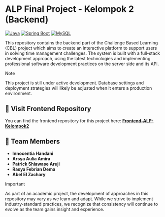 # ALP Final Project - Kelompok 2 (Backend)

[![Java](https://img.shields.io/badge/Java-17+-orange?style=flat&logo=openjdk)](https://openjdk.org/)
[![Spring Boot](https://img.shields.io/badge/Spring%20Boot-3.0+-green?style=flat&logo=springboot)](https://spring.io/projects/spring-boot)
[![MySQL](https://img.shields.io/badge/MySQL-8.0+-4479A1?style=flat&logo=mysql&logoColor=white)](https://www.mysql.com/)

This repository contains the backend part of the Challenge Based Learning (CBL) project which aims to create an interactive platform to support users in solving time management challenges. The system is built with a full-stack development approach, using the latest technologies and implementing professional software development practices on the server side and its API.

> [!NOTE]
> This project is still under active development. Database settings and deployment strategies will likely be adjusted when it enters a production environment.

## 🔗 Visit Frontend Repository 
You can find the frontend repository for this project here: 
[**Frontend-ALP-Kelompok2**](https://github.com/1nnocentia/timeproductivityweb)

## 👥 Team Members
- **Innocentia Handani**
- **Arsya Aulia Amira**
- **Patrick Shiawase Aruji**
- **Rasya Febrian Dema**
- **Abel El Zachary**


> [!IMPORTANT]
> As part of an academic project, the development of approaches in this repository may vary as we learn and adapt. While we strive to implement industry-standard practices, we recognize that consistency will continue to evolve as the team gains insight and experience.

